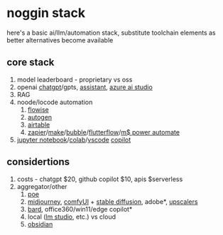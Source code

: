 # noggin stack
here's a basic ai/llm/automation stack, substitute toolchain elements as better alternatives become available
## core stack
1. model leaderboard - proprietary vs oss
2. openai [chatgpt](https://chat.openai.com)/gpts, [assistant](https://platform.openai.com/playground), [azure ai studio](https://azure.microsoft.com/en-us/products/ai-studio)
3. RAG
4. noode/locode automation
	1. [flowise](https://flowiseai.com)
	2. [autogen](https://github.com/microsoft/autogen)
	3. [airtable](https://www.airtable.com)
	4. [zapier](https://zapier.com)/[make](https://www.make.com/en)/[bubble](https://bubble.io)/[flutterflow](https://flutterflow.io)/[m$ power automate](https://www.microsoft.com/en-us/power-platform/products/power-automate)
5. [jupyter notebook](https://jupyter.org)/[colab](https://colab.research.google.com)/[vscode](https://code.visualstudio.com) [copilot](https://docs.github.com/en/copilot/using-github-copilot/getting-started-with-github-copilot?tool=vimneovim)
## considertions
1. costs - chatgpt $20, github copilot $10, apis $serverless
2. aggregator/other
	1. [poe](https://poe.com)
	2. [midjourney](https://www.midjourney.com), [comfyUI](https://github.com/comfyanonymous/ComfyUI) + [stable diffusion](https://stability.ai), adobe*, [upscalers](https://medium.com/@artturi-jalli/image-upscalers-cb417cb82292)
	3. [bard](https://bard.google.com/chat), office360/win11/edge copilot*
	4. local ([lm studio](https://lmstudio.ai), etc.) vs cloud
	5. [obsidian](https://obsidian.md)
